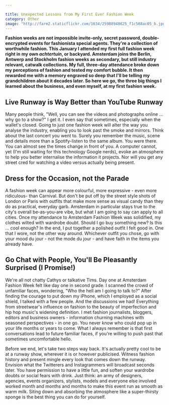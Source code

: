 ```yaml
---

title: Unexpected Lessons from My First Ever Fashion Week
category: Other
image: "http://farm2.staticflickr.com/1634/25988948625_f1c568ac05_b.jpg"
---
```

**Fashion weeks are not impossible invite-only, secret password, double-encrypted events for fashionista special agents. They're a collection of worthwhile fashion. This January I attended my first full fashion week right in my own *achtertuin*, or backyard. Amsterdam joins the Berlin, Antwerp and Stockholm fashion weeks as secondary, but still industry relevant, catwalk collections. My full, three-day attendance broke down my perceptions of fashion and tested my comfort bubble. It then rewarded me with a memory engraved so deep that I'll be telling my grandchildren about it decades later. So here we go, the three big things I learned about the business, and even myself, at my first fashion week.**

## Live Runway is Way Better than YouTube Runway 

Many people think, "Well, you can see the videos and photographs online ... why go to a show?" I get it. I even say that sometimes, especially when the wallet's closed. Going to just one fashion week will alter the way you analyse the industry, enabling you to look past the smoke and mirrors. Think about the last concert you went to. Surely you remember the music, scene and details more than a Spotify-listen to the same album. You were there. You can almost see the times change in front of you. A computer cannot, yet (I'm still waiting for this technology Google nerds), evoke an atmosphere to help you better internalise the information it projects. Nor will you get any street cred for watching a video versus actually being present. 

## Dress for the Occasion, not the Parade 

A fashion week can appear more colourful, more expressive - even more ridiculous- than Carnival. But don't be put off by the street style shots of London or Paris with outfits that make more sense as visual candy than they do as practical, everyday garb. Amsterdam in particular stays true to the city's overall be-as-you-are vibe, but what I am going to say can apply to all cities. Once my attendance to Amsterdam Fashion Week was solidified, my clothes wilted with wardrobe doubt. Should I go buy something new? Is this ... cool enough? In the end, I put together a polished outfit I felt good in. One that I wore, not the other way around. Whichever outfit you chose, go with your mood du jour - not the mode du jour - and have faith in the items you already have.

## Go Chat with People, You'll Be Pleasantly Surprised (I Promise!)

We're all not chatty Cathys or talkative Tims. Day one at Amsterdam Fashion Week felt like day one in second grade. I scanned the crowd of unfamiliar faces, wondering, "Who the hell am I going to talk to?" After finding the courage to put down my iPhone, which I employed as a social shield, I talked with a few people. And the discussions we had! Everything from streetwear's influence on fashion to the beauty of imperfection and hip hop music's widening definition. I met fashion journalists, bloggers, editors and business owners - information churning machines with seasoned perspectives - in one go. You never know who could pop up in your life months or years to come. What I always remember is that first conversations lead to future familiar faces, if you're willing to push past that sometimes uncomfortable hello.

Before we end, let's take two steps way back. It's actually pretty cool to be at a runway show, wherever it is or however publicised. Witness fashion history and present mingle every look that comes down the runway. Envision what the Twitterers and Instagrammers will broadcast seconds later. You have permission to have a little fun, and soften your wardrobe doubts or social fears with drink. Just think: an army of designers, agencies, events organizers, stylists, models and everyone else involved worked month and months and months to make this event run as smooth as warm milk. Siting down and absorbing the atmosphere like a super-thirsty sponge is the best thing you can do for yourself.

